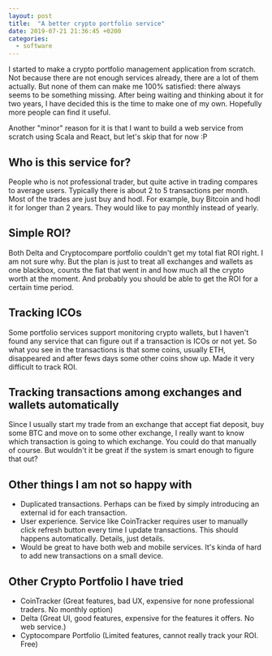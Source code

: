 ```yaml
---
layout: post
title:  "A better crypto portfolio service"
date: 2019-07-21 21:36:45 +0200
categories:
  - software
---
```

I started to make a crypto portfolio management application from scratch. Not
because there are not enough services already, there are a lot of them actually.
But none of them can make me 100% satisfied: there always seems to be something
missing. After being waiting and thinking about it for two years, I have decided
this is the time to make one of my own. Hopefully more people can find it
useful.

Another "minor" reason for it is that I want to build a web service from scratch
using Scala and React, but let's skip that for now :P

## Who is this service for?
People who is not professional trader, but quite active in trading compares to
average users. Typically there is about 2 to 5 transactions per month. Most of
the trades are just buy and hodl. For example, buy Bitcoin and hodl it for
longer than 2 years. They would like to pay monthly instead of yearly.

## Simple ROI?
Both Delta and Cryptocompare portfolio couldn't get my total fiat ROI right. I
am not sure why. But the plan is just to treat all exchanges and wallets as one
blackbox, counts the fiat that went in and how much all the crypto worth at the
moment. And probably you should be able to get the ROI for a certain time
period.

## Tracking ICOs
Some portfolio services support monitoring crypto wallets, but I haven't found
any service that can figure out if a transaction is ICOs or not yet. So what you
see in the transactions is that some coins, usually ETH, disappeared and after
fews days some other coins show up. Made it very difficult to track ROI.

## Tracking transactions among exchanges and wallets automatically
Since I usually start my trade from an exchange that accept fiat deposit, buy
some BTC and move on to some other exchange, I really want to know which
transaction is going to which exchange. You could do that manually of course.
But wouldn't it be great if the system is smart enough to figure that out?

## Other things I am not so happy with
* Duplicated transactions. Perhaps can be fixed by simply introducing an
  external id for each transaction.
* User experience. Service like CoinTracker requires user to manually click
  refresh button every time I update transactions. This should happens
  automatically. Details, just details.
* Would be great to have both web and mobile services. It's kinda of hard to add
  new transactions on a small device.

## Other Crypto Portfolio I have tried
* CoinTracker (Great features, bad UX, expensive for none professional traders.
  No monthly option)
* Delta (Great UI, good features, expensive for the features it offers. No web service.)
* Cyptocompare Portfolio (Limited features, cannot really track your ROI. Free)
